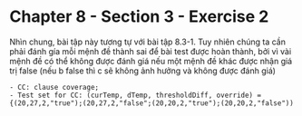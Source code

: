 #  Chapter 8 - Section 3 - Exercise 2 

Nhìn chung, bài tập này tương tự với bài tập 8.3-1. Tuy nhiên chúng ta cần phải đánh gía mỗi mệnh đề thành sai để bài test được hoàn thành, bởi vì vài mệnh đề có thể không được đánh giá nếu một mệnh đề khác được nhận giá trị false (nếu b false thì c sẽ không ảnh hưởng và không được đánh giá)

```
- CC: clause coverage;
- Test set for CC: (curTemp, dTemp, thresholdDiff, override) = {(20,27,2,"true");(20,27,2,"false";(20,20,2,"true");(20,20,2,"false"))
```